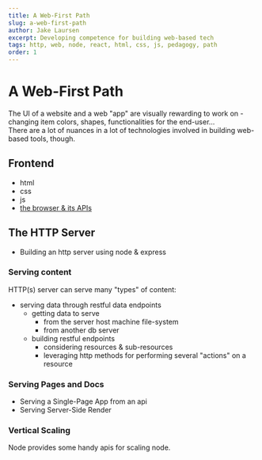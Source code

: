 ```yaml
---
title: A Web-First Path
slug: a-web-first-path
author: Jake Laursen
excerpt: Developing competence for building web-based tech
tags: http, web, node, react, html, css, js, pedagogy, path
order: 1
---
```


# A Web-First Path

The UI of a website and a web "app" are visually rewarding to work on - changing item colors, shapes, functionalities for the end-user...  
There are a lot of nuances in a lot of technologies involved in building web-based tools, though.

## Frontend

- html
- css
- js
- [the browser & its APIs](https://developer.mozilla.org/en-US/docs/Web/API)

## The HTTP Server

- Building an http server using node & express

### Serving content

HTTP(s) server can serve many "types" of content:

- serving data through restful data endpoints
  - getting data to serve
    - from the server host machine file-system
    - from another db server
  - building restful endpoints
    - considering resources & sub-resources
    - leveraging http methods for performing several "actions" on a resource

### Serving Pages and Docs

- Serving a Single-Page App from an api
- Serving Server-Side Render

### Vertical Scaling

Node provides some handy apis for scaling node.
